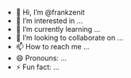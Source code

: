 - 👋 Hi, I’m @frankzenit
- 👀 I’m interested in ...
- 🌱 I’m currently learning ...
- 💞️ I’m looking to collaborate on ...
- 📫 How to reach me ...
- 😄 Pronouns: ...
- ⚡ Fun fact: ...

<!---
frankzenit/frankzenit is a ✨ special ✨ repository because its `README.md` (this file) appears on your GitHub profile.
You can click the Preview link to take a look at your changes.
--->

